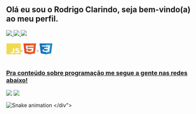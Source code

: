 ## Olá eu sou o Rodrigo Clarindo, seja bem-vindo(a) ao meu perfil.

<div>
  <a href="https://github.com/rcalves82">
  <img height="180em" src="https://github-readme-stats.vercel.app/api?username=devemdo<div>
  <a href="https://github.com/<div>
  <a href="https://github.com/rcalves82">
  <img height="180em" src="https://github-readme-stats.vercel.app/api?username=rcalves82&show_icons=true&theme=tokyonight&include_all_commits=true&count_private=true"/>
  <img height="180em" src="https://github-readme-stats.vercel.app/api/top-langs/?username=rcalves82&layout=compact&langs_count=6&theme=tokyonight"/>
</div>
<div style="display: inline_block"><br>
  <img align="center" alt="Js" height="30" width="40" src="https://raw.githubusercontent.com/devicons/devicon/master/icons/javascript/javascript-plain.svg">
  <img align="center" alt="HTML" height="30" width="40" src="https://raw.githubusercontent.com/devicons/devicon/master/icons/html5/html5-original.svg">
  <img align="center" alt="CSS" height="30" width="40" src="https://raw.githubusercontent.com/devicons/devicon/master/icons/css3/css3-original.svg">
</div>
 
 <br>
 
  ### Pra conteúdo sobre programação me segue a gente nas redes abaixo!
 
<div> 
  <a href = "mailto:rclarindo.alves@gmail.com"><img src="https://img.shields.io/badge/-Gmail-%23333?style=for-the-badge&logo=gmail&logoColor=white" target="_blank"></a>
  <a href="https://www.linkedin.com/in/rodrigo-clarindo-alves-b67b9765/" target="_blank"><img src="https://img.shields.io/badge/-LinkedIn-%230077B5?style=for-the-badge&logo=linkedin&logoColor=white" target="_blank"></a> 
 
  ![Snake animation](https://github.com/rcalves82/rcalves82/blob/output/github-contribution-grid-snake.svg)
</div">
